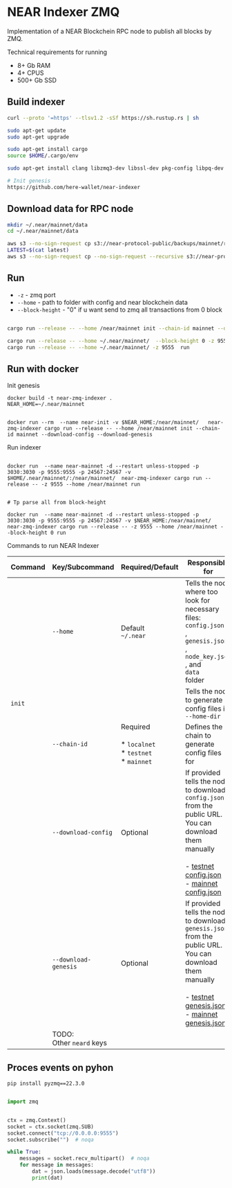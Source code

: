 NEAR Indexer ZMQ
==================================

Implementation of a NEAR Blockchein RPC node to publish all blocks by ZMQ. 

Technical requirements for running

- 8+ Gb RAM
- 4+ CPUS
- 500+ Gb SSD


## Build indexer

```bash
curl --proto '=https' --tlsv1.2 -sSf https://sh.rustup.rs | sh

sudo apt-get update
sudo apt-get upgrade

sudo apt-get install cargo
source $HOME/.cargo/env

sudo apt-get install clang libzmq3-dev libssl-dev pkg-config libpq-dev build-essential awscli git -y

# Init genesis
https://github.com/here-wallet/near-indexer

```


## Download data for RPC node

```bash
mkdir ~/.near/mainnet/data
cd ~/.near/mainnet/data

aws s3 --no-sign-request cp s3://near-protocol-public/backups/mainnet/rpc/latest .
LATEST=$(cat latest)
aws s3 --no-sign-request cp --no-sign-request --recursive s3://near-protocol-public/backups/mainnet/rpc/$LATEST . 

```


## Run

- `-z` - zmq port
- `--home` - path to folder with config and near blockchein data
- `--block-height` - "0" if u want send to zmq all transactions from 0 block
```bash

cargo run --release -- --home /near/mainnet init --chain-id mainnet --download-config	--download-genesis

cargo run --release -- --home ~/.near/mainnet/  --block-height 0 -z 9555  run
cargo run --release -- --home ~/.near/mainnet/ -z 9555  run

```


## Run with docker

Init genesis

```
docker build -t near-zmq-indexer .
NEAR_HOME=~/.near/mainnet


docker run --rm  --name near-init -v $NEAR_HOME:/near/mainnet/   near-zmq-indexer cargo run --release -- --home /near/mainnet init --chain-id mainnet --download-config	--download-genesis	
```

Run indexer

```

docker run  --name near-mainnet -d --restart unless-stopped -p 3030:3030 -p 9555:9555 -p 24567:24567 -v $HOME/.near/mainnet/:/near/mainnet/  near-zmq-indexer cargo run --release -- -z 9555 --home /near/mainnet run


# Tp parse all from block-height

docker run  --name near-mainnet -d --restart unless-stopped -p 3030:3030 -p 9555:9555 -p 24567:24567 -v $NEAR_HOME:/near/mainnet/  near-zmq-indexer cargo run --release -- -z 9555 --home /near/mainnet --block-height 0 run

```

Commands to run NEAR Indexer

| Command 	| Key/Subcommand               	| Required/Default                                                 	| Responsible for                                                                                                                                                                                                                                                                                                                                                         	|
|---------	|--------------------------	|------------------------------------------------------------------	|-------------------------------------------------------------------------------------------------------------------------------------------------------------------------------------------------------------------------------------------------------------------------------------------------------------------------------------------------------------------------	|
|         	| `--home`                 	| Default <br>`~/.near`                                            	| Tells the node where too look for necessary files: <br>`config.json`<br>, <br>`genesis.json`<br>, <br>`node_key.json`<br>, and <br>`data`<br> folder                                                                                                                                                                                                                    	|
| `init`  	|                              	|                                                                  	| Tells the node to generate config files in `--home-dir`                                                                                                                                                                                                                                                                                                                 	|
|         	| `--chain-id`                 	| Required<br><br>  * `localnet`<br>  * `testnet`<br>  * `mainnet` 	| Defines the chain to generate config files for                                                                                                                                                                                                                                                                                                                          	|
|         	| `--download-config`          	| Optional                                                         	| If provided tells the node to download `config.json` from the public URL. You can download them manually<br><br> - [testnet config.json](https://s3-us-west-1.amazonaws.com/build.nearprotocol.com/nearcore-deploy/testnet/config.json)<br> - [mainnet config.json](https://s3-us-west-1.amazonaws.com/build.nearprotocol.com/nearcore-deploy/mainnet/config.json)      	|
|         	| `--download-genesis`         	| Optional                                                         	| If provided tells the node to download `genesis.json` from the public URL. You can download them manually<br><br> - [testnet genesis.json](https://s3-us-west-1.amazonaws.com/build.nearprotocol.com/nearcore-deploy/testnet/genesis.json)<br> - [mainnet genesis.json](https://s3-us-west-1.amazonaws.com/build.nearprotocol.com/nearcore-deploy/mainnet/genesis.json) 	|
|         	| TODO:<br>Other `neard` keys  	|   



## Proces events on pyhon

`pip install pyzmq==22.3.0`

```python

import zmq


ctx = zmq.Context()
socket = ctx.socket(zmq.SUB)
socket.connect("tcp://0.0.0.0:9555")
socket.subscribe("")  # noqa

while True:
    messages = socket.recv_multipart()  # noqa
    for message in messages:
        dat = json.loads(message.decode("utf8"))
        print(dat)
```